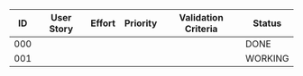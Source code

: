 | ID | User Story | Effort | Priority | Validation Criteria | Status |
|----|------------|--------|----------|---------------------|--------|
| 000 |   |   |   |   | DONE |
| 001 |   |   |   |   | WORKING |
